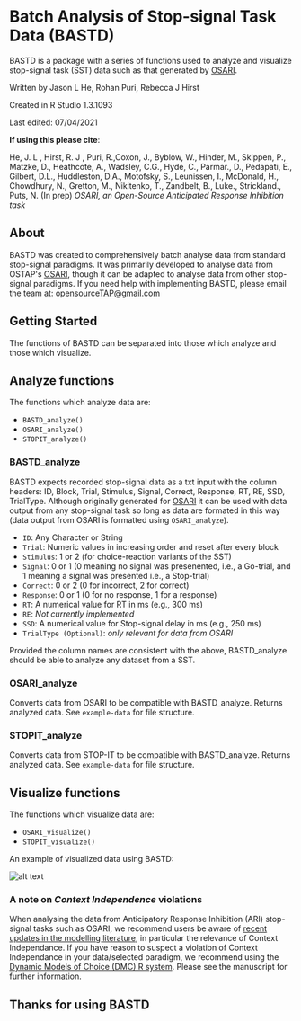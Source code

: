 # Batch Analysis of Stop-signal Task Data (BASTD)
BASTD is a package with a series of functions used to analyze and visualize stop-signal task (SST) data such as that generated by [OSARI](https://github.com/teamOSTAP/OSARI).

Written by Jason L He, Rohan Puri, Rebecca J Hirst

Created in R Studio 1.3.1093

Last edited: 07/04/2021

**If using this please cite**:

He, J. L , Hirst, R. J , Puri, R.,Coxon, J., Byblow, W., Hinder, M., Skippen, P., Matzke, D., Heathcote, A., Wadsley, C.G., Hyde, C., Parmar., D., Pedapati, E., Gilbert, D.L., Huddleston, D.A., Motofsky, S., Leunissen, I., McDonald, H., Chowdhury, N., Gretton, M., Nikitenko, T., Zandbelt, B., Luke., Strickland., Puts, N. (In prep) *OSARI, an Open-Source Anticipated Response Inhibition task*


## About
BASTD was created to comprehensively batch analyse data from standard stop-signal paradigms. It was primarily developed to analyse data from OSTAP's [OSARI](https://github.com/teamOSTAP/OSARI), though it can be adapted to analyse data from other stop-signal paradigms. If you need help with implementing BASTD, please email the team at: opensourceTAP@gmail.com

## Getting Started
The functions of BASTD can be separated into those which analyze and those which visualize.

## Analyze functions
The functions which analyze data are: 
  * `BASTD_analyze()`
  * `OSARI_analyze()`
  * `STOPIT_analyze()`

### BASTD_analyze
BASTD expects recorded stop-signal data as a txt input with the column headers: ID, Block, Trial, Stimulus, Signal, Correct, Response, RT, RE, SSD, TrialType. Although originally generated for [OSARI](https://github.com/teamOSTAP/OSARI) it can be used with data output from any stop-signal task so long as data are formated in this way (data output from OSARI is formatted using `OSARI_analyze`).

  * `ID`: Any Character or String
  * `Trial`: Numeric values in increasing order and reset after every block
  * `Stimulus`: 1 or 2 (for choice-reaction variants of the SST)
  * `Signal`: 0 or 1 (0 meaning no signal was presenented, i.e., a Go-trial, and 1 meaning a signal was presented i.e., a Stop-trial)
  * `Correct`: 0 or 2 (0 for incorrect, 2 for correct) 
  * `Response`: 0 or 1 (0 for no response, 1 for a response)
  * `RT`: A numerical value for RT in ms (e.g., 300 ms)
  * `RE`: *Not currently implemented*
  * `SSD`: A numerical value for Stop-signal delay in ms (e.g., 250 ms)
  * `TrialType (Optional)`: *only relevant for data from OSARI*

Provided the column names are consistent with the above, BASTD_analyze should be able to analyze any dataset from a SST. 

### OSARI_analyze
Converts data from OSARI to be compatible with BASTD_analyze. Returns analyzed data. See `example-data` for file structure.

### STOPIT_analyze
Converts data from STOP-IT to be compatible with BASTD_analyze. Returns analyzed data. See `example-data` for file structure.

## Visualize functions
The functions which visualize data are: 
  * `OSARI_visualize()`
  * `STOPIT_visualize()`

An example of visualized data using BASTD:

![alt text](https://i.imgur.com/TRXcCYx.jpg)

### A note on *Context Independence* violations
When analysing the data from Anticipatory Response Inhibition (ARI) stop-signal tasks such as OSARI, we recommend users be aware of [recent updates in the modelling literature](https://psyarxiv.com/9h3v7/), in particular the relevance of Context Independance. If you have reason to suspect a violation of Context Independance in your data/selected paradigm, we recommend using the [Dynamic Models of Choice (DMC) R system](osf.io/tw46u/). Please see the manuscript for further information. 

## Thanks for using BASTD
